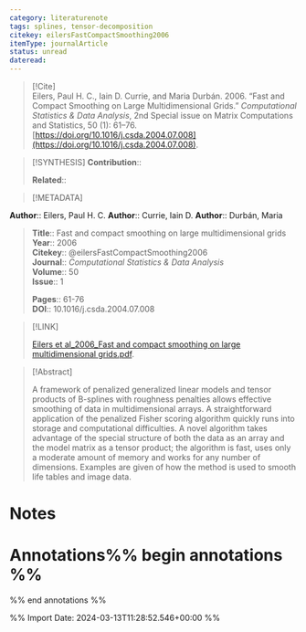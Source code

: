 ```yaml
---
category: literaturenote
tags: splines, tensor-decomposition
citekey: eilersFastCompactSmoothing2006
itemType: journalArticle
status: unread  
dateread:  
---
```


> [!Cite]  
> Eilers, Paul H. C., Iain D. Currie, and Maria Durbán. 2006. “Fast and Compact Smoothing on Large Multidimensional Grids.” _Computational Statistics & Data Analysis_, 2nd Special issue on Matrix Computations and Statistics, 50 (1): 61–76. [https://doi.org/10.1016/j.csda.2004.07.008](https://doi.org/10.1016/j.csda.2004.07.008).

> [!SYNTHESIS] 
>**Contribution**::
>
>**Related**:: 
>

> [!METADATA]  
>
**Author**:: Eilers, Paul H. C.
**Author**:: Currie, Iain D.
**Author**:: Durbán, Maria<br>
> **Title**:: Fast and compact smoothing on large multidimensional grids    
> **Year**:: 2006     
> **Citekey**:: @eilersFastCompactSmoothing2006    
>**Journal**:: *Computational Statistics & Data Analysis*    
>**Volume**:: 50    
>**Issue**:: 1     
>    
>    
>     
> **Pages**:: 61-76    
>**DOI**:: 10.1016/j.csda.2004.07.008    
>

> [!LINK] 
>
> [Eilers et al_2006_Fast and compact smoothing on large multidimensional grids.pdf](file:///Users/steven/Library/CloudStorage/GoogleDrive-steven.golovkine@ul.ie/My%20Drive/bibliography/Computational%20Statistics%20&%20Data%20Analysis/2006/Eilers%20et%20al_2006_Fast%20and%20compact%20smoothing%20on%20large%20multidimensional%20grids.pdf).

>[!Abstract]
>
>A framework of penalized generalized linear models and tensor products of B-splines with roughness penalties allows effective smoothing of data in multidimensional arrays. A straightforward application of the penalized Fisher scoring algorithm quickly runs into storage and computational difficulties. A novel algorithm takes advantage of the special structure of both the data as an array and the model matrix as a tensor product; the algorithm is fast, uses only a moderate amount of memory and works for any number of dimensions. Examples are given of how the method is used to smooth life tables and image data.
>>


# Notes<br>
# Annotations%% begin annotations %%  
 
  
%% end annotations %%

%% Import Date: 2024-03-13T11:28:52.546+00:00 %%
